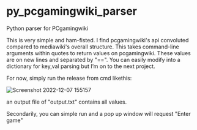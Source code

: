 # py_pcgamingwiki_parser
Python parser for PCgamingwiki

This is very simple and ham-fisted. I find pcgamingwiki's api convoluted compared to mediawiki's overall structure. 
This takes command-line arguments within quotes to return values on pcgamingwiki. 
These values are on new lines and separated by "==". You can easily modify into a dictionary for key,val parsing but I’m on to the next project.


For now, simply run the release from cmd likethis: 

![Screenshot 2022-12-07 155157](https://user-images.githubusercontent.com/98753696/206305402-489cc227-c6fc-4dbd-b9fb-bf2afecb5899.png)

an output file of "output.txt" contains all values. 

Secondarily, you can simple run and a pop up window will request "Enter game"
